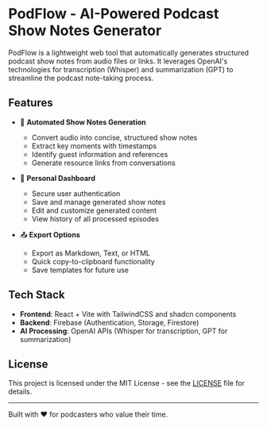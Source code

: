 # PodFlow - AI-Powered Podcast Show Notes Generator

PodFlow is a lightweight web tool that automatically generates structured podcast show notes from audio files or links. It leverages OpenAI's technologies for transcription (Whisper) and summarization (GPT) to streamline the podcast note-taking process.

## Features

- 🎯 **Automated Show Notes Generation**

  - Convert audio into concise, structured show notes
  - Extract key moments with timestamps
  - Identify guest information and references
  - Generate resource links from conversations

- 👤 **Personal Dashboard**

  - Secure user authentication
  - Save and manage generated show notes
  - Edit and customize generated content
  - View history of all processed episodes

- 📤 **Export Options**
  - Export as Markdown, Text, or HTML
  - Quick copy-to-clipboard functionality
  - Save templates for future use

## Tech Stack

- **Frontend**: React + Vite with TailwindCSS and shadcn components
- **Backend**: Firebase (Authentication, Storage, Firestore)
- **AI Processing**: OpenAI APIs (Whisper for transcription, GPT for summarization)



## License

This project is licensed under the MIT License - see the [LICENSE](LICENSE) file for details.

---

Built with ❤️ for podcasters who value their time.

